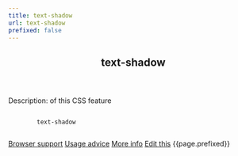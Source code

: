 ```yaml
---
title: text-shadow
url: text-shadow
prefixed: false
---
```


<article id="text-shadow" class="feature prefix-{{page.prefixed}}">
	<header class="feature__header">
		<h2>text-shadow</h2>
	</header>
	<p class="feature__description">
		Description: of this CSS feature
	</p>
	<pre class="feature__code"><code>
		text-shadow
	</code></pre>
	<footer class="feature__footer">
		<a href="http://caniuse.com/text-shadow">Browser support</a> 
		<a href="http://html5please.com/#text-shadow">Usage advice</a> 
		<a href="http://www.css3files.com/text-shadow">More info</a> 
		<a href="https://github.com/davidhund/shouldiprefix/blob/master/_posts/{{page.date | date: "%Y-%m-%d"}}-{{page.title}}.md">Edit this</a> 
		<span class="feature__prefix">{{page.prefixed}}</span>
	</footer>
</article>
